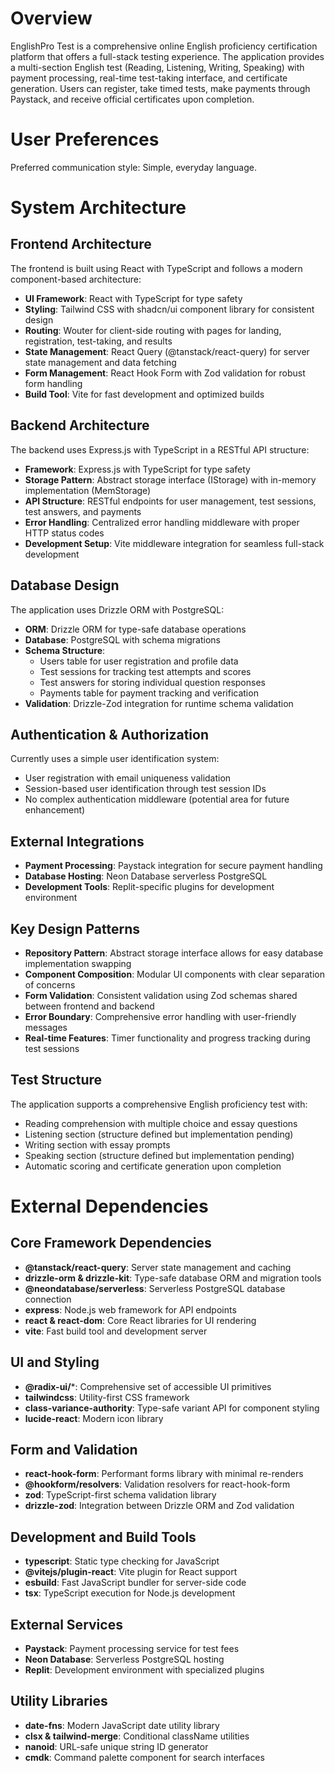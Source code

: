# Overview

EnglishPro Test is a comprehensive online English proficiency certification platform that offers a full-stack testing experience. The application provides a multi-section English test (Reading, Listening, Writing, Speaking) with payment processing, real-time test-taking interface, and certificate generation. Users can register, take timed tests, make payments through Paystack, and receive official certificates upon completion.

# User Preferences

Preferred communication style: Simple, everyday language.

# System Architecture

## Frontend Architecture
The frontend is built using React with TypeScript and follows a modern component-based architecture:
- **UI Framework**: React with TypeScript for type safety
- **Styling**: Tailwind CSS with shadcn/ui component library for consistent design
- **Routing**: Wouter for client-side routing with pages for landing, registration, test-taking, and results
- **State Management**: React Query (@tanstack/react-query) for server state management and data fetching
- **Form Management**: React Hook Form with Zod validation for robust form handling
- **Build Tool**: Vite for fast development and optimized builds

## Backend Architecture
The backend uses Express.js with TypeScript in a RESTful API structure:
- **Framework**: Express.js with TypeScript for type safety
- **Storage Pattern**: Abstract storage interface (IStorage) with in-memory implementation (MemStorage)
- **API Structure**: RESTful endpoints for user management, test sessions, test answers, and payments
- **Error Handling**: Centralized error handling middleware with proper HTTP status codes
- **Development Setup**: Vite middleware integration for seamless full-stack development

## Database Design
The application uses Drizzle ORM with PostgreSQL:
- **ORM**: Drizzle ORM for type-safe database operations
- **Database**: PostgreSQL with schema migrations
- **Schema Structure**:
  - Users table for user registration and profile data
  - Test sessions for tracking test attempts and scores
  - Test answers for storing individual question responses
  - Payments table for payment tracking and verification
- **Validation**: Drizzle-Zod integration for runtime schema validation

## Authentication & Authorization
Currently uses a simple user identification system:
- User registration with email uniqueness validation
- Session-based user identification through test session IDs
- No complex authentication middleware (potential area for future enhancement)

## External Integrations
- **Payment Processing**: Paystack integration for secure payment handling
- **Database Hosting**: Neon Database serverless PostgreSQL
- **Development Tools**: Replit-specific plugins for development environment

## Key Design Patterns
- **Repository Pattern**: Abstract storage interface allows for easy database implementation swapping
- **Component Composition**: Modular UI components with clear separation of concerns
- **Form Validation**: Consistent validation using Zod schemas shared between frontend and backend
- **Error Boundary**: Comprehensive error handling with user-friendly messages
- **Real-time Features**: Timer functionality and progress tracking during test sessions

## Test Structure
The application supports a comprehensive English proficiency test with:
- Reading comprehension with multiple choice and essay questions
- Listening section (structure defined but implementation pending)
- Writing section with essay prompts
- Speaking section (structure defined but implementation pending)
- Automatic scoring and certificate generation upon completion

# External Dependencies

## Core Framework Dependencies
- **@tanstack/react-query**: Server state management and caching
- **drizzle-orm & drizzle-kit**: Type-safe database ORM and migration tools
- **@neondatabase/serverless**: Serverless PostgreSQL database connection
- **express**: Node.js web framework for API endpoints
- **react & react-dom**: Core React libraries for UI rendering
- **vite**: Fast build tool and development server

## UI and Styling
- **@radix-ui/***: Comprehensive set of accessible UI primitives
- **tailwindcss**: Utility-first CSS framework
- **class-variance-authority**: Type-safe variant API for component styling
- **lucide-react**: Modern icon library

## Form and Validation
- **react-hook-form**: Performant forms library with minimal re-renders
- **@hookform/resolvers**: Validation resolvers for react-hook-form
- **zod**: TypeScript-first schema validation library
- **drizzle-zod**: Integration between Drizzle ORM and Zod validation

## Development and Build Tools
- **typescript**: Static type checking for JavaScript
- **@vitejs/plugin-react**: Vite plugin for React support
- **esbuild**: Fast JavaScript bundler for server-side code
- **tsx**: TypeScript execution for Node.js development

## External Services
- **Paystack**: Payment processing service for test fees
- **Neon Database**: Serverless PostgreSQL hosting
- **Replit**: Development environment with specialized plugins

## Utility Libraries
- **date-fns**: Modern JavaScript date utility library
- **clsx & tailwind-merge**: Conditional className utilities
- **nanoid**: URL-safe unique string ID generator
- **cmdk**: Command palette component for search interfaces